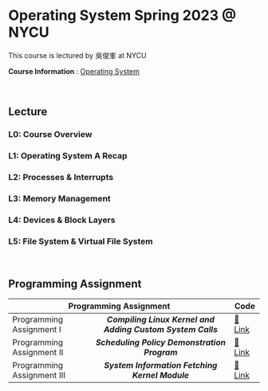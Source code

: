 # Operating System Spring 2023 @ NYCU

This course is lectured by 吳俊峯 at NYCU

**Course Information** : [Operating System](https://timetable.nycu.edu.tw/?r=main/crsoutline&Acy=112&Sem=1&CrsNo=535505&lang=zh-tw)

<BR>

## Lecture

### L0: Course Overview

### L1: Operating System A Recap

### L2: Processes & Interrupts

### L3: Memory Management

### L4: Devices & Block Layers

### L5: File System & Virtual File System

<BR>

## Programming Assignment

<table>
    <thead>
    <tr>
        <th colspan="2"> Programming Assignment</th>
        <th>Code</th>
    </tr>
    </thead>
    <tbody>
    <tr>
        <td> Programming Assignment I</td>
        <td align="center"><b><i>Compiling Linux Kernel and Adding Custom System Calls</td>
        <td><a href='./HW1/'><span>&#128279;</span> Link</td>
    </tr>
    <tr>
        <td>Programming Assignment II</td>
        <td align="center"><b><i>Scheduling Policy Demonstration Program</td>
        <td><a href='./HW2/'><span>&#128279;</span> Link</td>
    </tr>
    <tr>
        <td>Programming Assignment III</td>
        <td align="center"><b><i>System Information Fetching Kernel Module</td>
        <td><a href='./HW3/'><span>&#128279;</span> Link</td>
    </tr>
</table>
